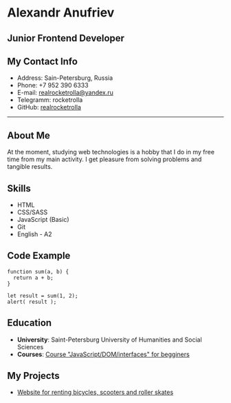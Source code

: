 # Alexandr Anufriev

## Junior Frontend Developer

## My Contact Info
* Address: Sain-Petersburg, Russia
* Phone: +7 952 390 6333
* E-mail: realrocketrolla@yandex.ru
* Telegramm: rocketrolla
* GitHub: [realrocketrolla](https://github.com/realrocketrolla)
---

## About Me
At the moment, studying web technologies is a hobby that I do in my free time from my main activity. I get pleasure from solving problems and tangible results.

## Skills
* HTML
* CSS/SASS
* JavaScript (Basic)
* Git
* English - A2

## Code Example
```
function sum(a, b) {
  return a + b;
}

let result = sum(1, 2);
alert( result );
```

## Education
* __University__: Saint-Petersburg University of Humanities and Social Sciences
* __Courses__: 
  [Course "JavaScript/DOM/interfaces" for begginers](https://learn.javascript.ru/courses/jsbasic-20220113/realrocketrolla/ru/certificate.jpg)

## My Projects
* [Website for renting bicycles, scooters and roller skates](http://www.rentgospb.ru/)